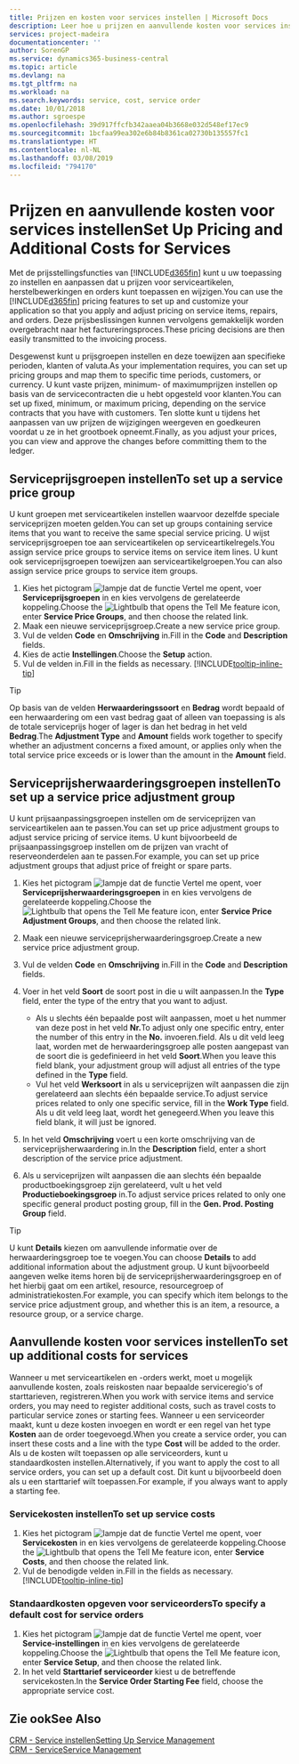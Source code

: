 ```yaml
---
title: Prijzen en kosten voor services instellen | Microsoft Docs
description: Leer hoe u prijzen en aanvullende kosten voor services instelt.
services: project-madeira
documentationcenter: ''
author: SorenGP
ms.service: dynamics365-business-central
ms.topic: article
ms.devlang: na
ms.tgt_pltfrm: na
ms.workload: na
ms.search.keywords: service, cost, service order
ms.date: 10/01/2018
ms.author: sgroespe
ms.openlocfilehash: 39d917ffcfb342aaea04b3668e032d548ef17ec9
ms.sourcegitcommit: 1bcfaa99ea302e6b84b8361ca02730b135557fc1
ms.translationtype: HT
ms.contentlocale: nl-NL
ms.lasthandoff: 03/08/2019
ms.locfileid: "794170"
---
```

# <a name="set-up-pricing-and-additional-costs-for-services"></a><span data-ttu-id="bef30-103">Prijzen en aanvullende kosten voor services instellen</span><span class="sxs-lookup"><span data-stu-id="bef30-103">Set Up Pricing and Additional Costs for Services</span></span>
<span data-ttu-id="bef30-104">Met de prijsstellingsfuncties van [!INCLUDE[d365fin](includes/d365fin_md.md)] kunt u uw toepassing zo instellen en aanpassen dat u prijzen voor serviceartikelen, herstelbewerkingen en orders kunt toepassen en wijzigen.</span><span class="sxs-lookup"><span data-stu-id="bef30-104">You can use the [!INCLUDE[d365fin](includes/d365fin_md.md)] pricing features to set up and customize your application so that you apply and adjust pricing on service items, repairs, and orders.</span></span> <span data-ttu-id="bef30-105">Deze prijsbeslissingen kunnen vervolgens gemakkelijk worden overgebracht naar het factureringsproces.</span><span class="sxs-lookup"><span data-stu-id="bef30-105">These pricing decisions are then easily transmitted to the invoicing process.</span></span>  
  
<span data-ttu-id="bef30-106">Desgewenst kunt u prijsgroepen instellen en deze toewijzen aan specifieke perioden, klanten of valuta.</span><span class="sxs-lookup"><span data-stu-id="bef30-106">As your implementation requires, you can set up pricing groups and map them to specific time periods, customers, or currency.</span></span> <span data-ttu-id="bef30-107">U kunt vaste prijzen, minimum- of maximumprijzen instellen op basis van de servicecontracten die u hebt opgesteld voor klanten.</span><span class="sxs-lookup"><span data-stu-id="bef30-107">You can set up fixed, minimum, or maximum pricing, depending on the service contracts that you have with customers.</span></span> <span data-ttu-id="bef30-108">Ten slotte kunt u tijdens het aanpassen van uw prijzen de wijzigingen weergeven en goedkeuren voordat u ze in het grootboek opneemt.</span><span class="sxs-lookup"><span data-stu-id="bef30-108">Finally, as you adjust your prices, you can view and approve the changes before committing them to the ledger.</span></span>  

## <a name="to-set-up-a-service-price-group"></a><span data-ttu-id="bef30-109">Serviceprijsgroepen instellen</span><span class="sxs-lookup"><span data-stu-id="bef30-109">To set up a service price group</span></span>
<span data-ttu-id="bef30-110">U kunt groepen met serviceartikelen instellen waarvoor dezelfde speciale serviceprijzen moeten gelden.</span><span class="sxs-lookup"><span data-stu-id="bef30-110">You can set up groups containing service items that you want to receive the same special service pricing.</span></span> <span data-ttu-id="bef30-111">U wijst serviceprijsgroepen toe aan serviceartikelen op serviceartikelregels.</span><span class="sxs-lookup"><span data-stu-id="bef30-111">You assign service price groups to service items on service item lines.</span></span> <span data-ttu-id="bef30-112">U kunt ook serviceprijsgroepen toewijzen aan serviceartikelgroepen.</span><span class="sxs-lookup"><span data-stu-id="bef30-112">You can also assign service price groups to service item groups.</span></span>  

1. <span data-ttu-id="bef30-113">Kies het pictogram ![lampje dat de functie Vertel me opent](media/ui-search/search_small.png "Vertel me wat u wilt doen"), voer **Serviceprijsgroepen** in en kies vervolgens de gerelateerde koppeling.</span><span class="sxs-lookup"><span data-stu-id="bef30-113">Choose the ![Lightbulb that opens the Tell Me feature](media/ui-search/search_small.png "Tell me what you want to do") icon, enter **Service Price Groups**, and then choose the related link.</span></span>  
2. <span data-ttu-id="bef30-114">Maak een nieuwe serviceprijsgroep.</span><span class="sxs-lookup"><span data-stu-id="bef30-114">Create a new service price group.</span></span>  
3. <span data-ttu-id="bef30-115">Vul de velden **Code** en **Omschrijving** in.</span><span class="sxs-lookup"><span data-stu-id="bef30-115">Fill in the **Code** and **Description** fields.</span></span>  
4. <span data-ttu-id="bef30-116">Kies de actie **Instellingen**.</span><span class="sxs-lookup"><span data-stu-id="bef30-116">Choose the **Setup** action.</span></span>  
2. <span data-ttu-id="bef30-117">Vul de velden in.</span><span class="sxs-lookup"><span data-stu-id="bef30-117">Fill in the fields as necessary.</span></span> [!INCLUDE[tooltip-inline-tip](includes/tooltip-inline-tip_md.md)]  

 > [!Tip]
 > <span data-ttu-id="bef30-118">Op basis van de velden **Herwaarderingssoort** en **Bedrag** wordt bepaald of een herwaardering om een vast bedrag gaat of alleen van toepassing is als de totale serviceprijs hoger of lager is dan het bedrag in het veld **Bedrag**.</span><span class="sxs-lookup"><span data-stu-id="bef30-118">The **Adjustment Type** and **Amount** fields work together to specify whether an adjustment concerns a fixed amount, or applies only when the total service price exceeds or is lower than the amount in the **Amount** field.</span></span>  

## <a name="to-set-up-a-service-price-adjustment-group"></a><span data-ttu-id="bef30-119">Serviceprijsherwaarderingsgroepen instellen</span><span class="sxs-lookup"><span data-stu-id="bef30-119">To set up a service price adjustment group</span></span>  
<span data-ttu-id="bef30-120">U kunt prijsaanpassingsgroepen instellen om de serviceprijzen van serviceartikelen aan te passen.</span><span class="sxs-lookup"><span data-stu-id="bef30-120">You can set up price adjustment groups to adjust service pricing of service items.</span></span> <span data-ttu-id="bef30-121">U kunt bijvoorbeeld de prijsaanpassingsgroep instellen om de prijzen van vracht of reserveonderdelen aan te passen.</span><span class="sxs-lookup"><span data-stu-id="bef30-121">For example, you can set up price adjustment groups that adjust price of freight or spare parts.</span></span>  
  
1. <span data-ttu-id="bef30-122">Kies het pictogram ![lampje dat de functie Vertel me opent](media/ui-search/search_small.png "Vertel me wat u wilt doen"), voer **Serviceprijsherwaarderingsgroepen** in en kies vervolgens de gerelateerde koppeling.</span><span class="sxs-lookup"><span data-stu-id="bef30-122">Choose the ![Lightbulb that opens the Tell Me feature](media/ui-search/search_small.png "Tell me what you want to do") icon, enter **Service Price Adjustment Groups**, and then choose the related link.</span></span>  
2. <span data-ttu-id="bef30-123">Maak een nieuwe serviceprijsherwaarderingsgroep.</span><span class="sxs-lookup"><span data-stu-id="bef30-123">Create a new service price adjustment group.</span></span>  
3. <span data-ttu-id="bef30-124">Vul de velden **Code** en **Omschrijving** in.</span><span class="sxs-lookup"><span data-stu-id="bef30-124">Fill in the **Code** and **Description** fields.</span></span>  
4. <span data-ttu-id="bef30-125">Voer in het veld **Soort** de soort post in die u wilt aanpassen.</span><span class="sxs-lookup"><span data-stu-id="bef30-125">In the **Type** field, enter the type of the entry that you want to adjust.</span></span>  
  
    * <span data-ttu-id="bef30-126">Als u slechts één bepaalde post wilt aanpassen, moet u het nummer van deze post in het veld **Nr.**</span><span class="sxs-lookup"><span data-stu-id="bef30-126">To adjust only one specific entry, enter the number of this entry in the **No.**</span></span> <span data-ttu-id="bef30-127">invoeren.</span><span class="sxs-lookup"><span data-stu-id="bef30-127">field.</span></span> <span data-ttu-id="bef30-128">Als u dit veld leeg laat, worden met de herwaarderingsgroep alle posten aangepast van de soort die is gedefinieerd in het veld **Soort**.</span><span class="sxs-lookup"><span data-stu-id="bef30-128">When you leave this field blank, your adjustment group will adjust all entries of the type defined in the **Type** field.</span></span>  
    * <span data-ttu-id="bef30-129">Vul het veld **Werksoort** in als u serviceprijzen wilt aanpassen die zijn gerelateerd aan slechts één bepaalde service.</span><span class="sxs-lookup"><span data-stu-id="bef30-129">To adjust service prices related to only one specific service, fill in the **Work Type** field.</span></span> <span data-ttu-id="bef30-130">Als u dit veld leeg laat, wordt het genegeerd.</span><span class="sxs-lookup"><span data-stu-id="bef30-130">When you leave this field blank, it will just be ignored.</span></span>  
  
5. <span data-ttu-id="bef30-131">In het veld **Omschrijving** voert u een korte omschrijving van de serviceprijsherwaardering in.</span><span class="sxs-lookup"><span data-stu-id="bef30-131">In the **Description** field, enter a short description of the service price adjustment.</span></span>  
6. <span data-ttu-id="bef30-132">Als u serviceprijzen wilt aanpassen die aan slechts één bepaalde productboekingsgroep zijn gerelateerd, vult u het veld **Productieboekingsgroep** in.</span><span class="sxs-lookup"><span data-stu-id="bef30-132">To adjust service prices related to only one specific general product posting group, fill in the **Gen. Prod. Posting Group** field.</span></span>

> [!Tip]
> <span data-ttu-id="bef30-133">U kunt **Details** kiezen om aanvullende informatie over de herwaarderingsgroep toe te voegen.</span><span class="sxs-lookup"><span data-stu-id="bef30-133">You can choose **Details** to add additional information about the adjustment group.</span></span> <span data-ttu-id="bef30-134">U kunt bijvoorbeeld aangeven welke items horen bij de serviceprijsherwaarderingsgroep en of het hierbij gaat om een artikel, resource, resourcegroep of administratiekosten.</span><span class="sxs-lookup"><span data-stu-id="bef30-134">For example, you can specify which item belongs to the service price adjustment group, and whether this is an item, a resource, a resource group, or a service charge.</span></span>  

## <a name="to-set-up-additional-costs-for-services"></a><span data-ttu-id="bef30-135">Aanvullende kosten voor services instellen</span><span class="sxs-lookup"><span data-stu-id="bef30-135">To set up additional costs for services</span></span>
<span data-ttu-id="bef30-136">Wanneer u met serviceartikelen en -orders werkt, moet u mogelijk aanvullende kosten, zoals reiskosten naar bepaalde serviceregio's of starttarieven, registreren.</span><span class="sxs-lookup"><span data-stu-id="bef30-136">When you work with service items and service orders, you may need to register additional costs, such as travel costs to particular service zones or starting fees.</span></span> <span data-ttu-id="bef30-137">Wanneer u een serviceorder maakt, kunt u deze kosten invoegen en wordt er een regel van het type **Kosten** aan de order toegevoegd.</span><span class="sxs-lookup"><span data-stu-id="bef30-137">When you create a service order, you can insert these costs and a line with the type **Cost** will be added to the order.</span></span> <span data-ttu-id="bef30-138">Als u de kosten wilt toepassen op alle serviceorders, kunt u standaardkosten instellen.</span><span class="sxs-lookup"><span data-stu-id="bef30-138">Alternatively, if you want to apply the cost to all service orders, you can set up a default cost.</span></span> <span data-ttu-id="bef30-139">Dit kunt u bijvoorbeeld doen als u een starttarief wilt toepassen.</span><span class="sxs-lookup"><span data-stu-id="bef30-139">For example, if you always want to apply a starting fee.</span></span>
  
### <a name="to-set-up-service-costs"></a><span data-ttu-id="bef30-140">Servicekosten instellen</span><span class="sxs-lookup"><span data-stu-id="bef30-140">To set up service costs</span></span>
1. <span data-ttu-id="bef30-141">Kies het pictogram ![lampje dat de functie Vertel me opent](media/ui-search/search_small.png "Vertel me wat u wilt doen"), voer **Servicekosten** in en kies vervolgens de gerelateerde koppeling.</span><span class="sxs-lookup"><span data-stu-id="bef30-141">Choose the ![Lightbulb that opens the Tell Me feature](media/ui-search/search_small.png "Tell me what you want to do") icon, enter **Service Costs**, and then choose the related link.</span></span> 
2. <span data-ttu-id="bef30-142">Vul de benodigde velden in.</span><span class="sxs-lookup"><span data-stu-id="bef30-142">Fill in the fields as necessary.</span></span> [!INCLUDE[tooltip-inline-tip](includes/tooltip-inline-tip_md.md)]  

### <a name="to-specify-a-default-cost-for-service-orders"></a><span data-ttu-id="bef30-143">Standaardkosten opgeven voor serviceorders</span><span class="sxs-lookup"><span data-stu-id="bef30-143">To specify a default cost for service orders</span></span>
1. <span data-ttu-id="bef30-144">Kies het pictogram ![lampje dat de functie Vertel me opent](media/ui-search/search_small.png "Vertel me wat u wilt doen"), voer **Service-instellingen** in en kies vervolgens de gerelateerde koppeling.</span><span class="sxs-lookup"><span data-stu-id="bef30-144">Choose the ![Lightbulb that opens the Tell Me feature](media/ui-search/search_small.png "Tell me what you want to do") icon, enter **Service Setup**, and then choose the related link.</span></span> 
2. <span data-ttu-id="bef30-145">In het veld **Starttarief serviceorder** kiest u de betreffende servicekosten.</span><span class="sxs-lookup"><span data-stu-id="bef30-145">In the **Service Order Starting Fee** field, choose the appropriate service cost.</span></span>

## <a name="see-also"></a><span data-ttu-id="bef30-146">Zie ook</span><span class="sxs-lookup"><span data-stu-id="bef30-146">See Also</span></span>
[<span data-ttu-id="bef30-147">CRM - Service instellen</span><span class="sxs-lookup"><span data-stu-id="bef30-147">Setting Up Service Management</span></span>](service-setup-service.md)  
[<span data-ttu-id="bef30-148">CRM - Service</span><span class="sxs-lookup"><span data-stu-id="bef30-148">Service Management</span></span>](service-service.md)  
